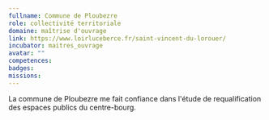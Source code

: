 ```yaml
---
fullname: Commune de Ploubezre
role: collectivité territoriale
domaine: maîtrise d'ouvrage
link: https://www.loirluceberce.fr/saint-vincent-du-lorouer/
incubator: maitres_ouvrage
avatar: ""
competences:
badges:
missions:
---
```


La commune de Ploubezre me fait confiance dans l'étude de requalification des espaces publics du centre-bourg.
